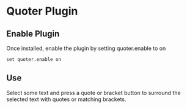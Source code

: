# Quoter Plugin

## Enable Plugin

Once installed, enable the plugin by setting quoter.enable to on

`set quoter.enable on`

## Use

Select some text and press a quote or bracket button to surround the 
selected text with quotes or matching brackets.
